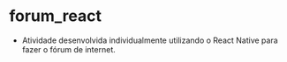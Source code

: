 # forum_react

- Atividade desenvolvida individualmente utilizando o React Native para fazer o fórum de internet.

